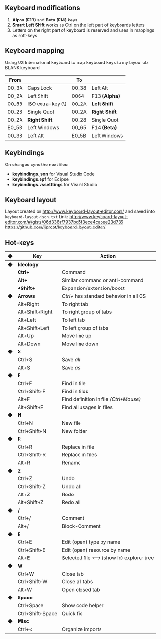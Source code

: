 
## Keyboard modifications

1. __Alpha (F13)__ and __Beta (F14)__ keys
2. __Smart Left Shift__ works as Ctrl on the left part of keyboards letters
3. Letters on the right part of keyboard is reserved and uses in mappings as soft-keys

## Keyboard mapping

Using US International keyboard to map keyboard keys to my layout ob BLANK keyboard


| From || To ||
| ---- | ------ | ---- | ------ |
| 00_3A | Caps Lock | 00_38 |Left Alt |
| 00_2A | Left Shift | 0064 |F13 __(Alpha)__ |
| 00_56 | ISO extra-key (\\) | 00_2A | __Left Shift__ |
| 00_28 | Single Quot | 00_2A | __Right Shift__ |
| 00_2A | __Right Shift__ | 00_28 | Single Quot |
| E0_5B | Left Windows | 00_65 | F14 __(Beta)__ |
| 00_38 | Left Alt | E0_5B | Left Windows |



## Keybindings

On changes sync the next files:

 * __keybindings.json__ for Visual Studio Code
 * __keybindings.epf__ for Eclipse
 * __keybindings.vssetttings__ for Visual Studio


## Keyboard layout

Layout created on http://www.keyboard-layout-editor.com/ and saved into `keyboard-layout-json.txt`
Link: http://www.keyboard-layout-editor.com/#/gists/06d336af7937bd5f3ece4cabee23d736
https://github.com/ijprest/keyboard-layout-editor/

## Hot-keys

|◆| Key | Action |
| - | ---- | ------ |
|◆| __Ideology__
|| __Ctrl+__ | Command |
|| __Alt+__ | Similar command or anti-command |
|| __+Shift+__ | Expansion/extension/boost  |
|◆| __Arrows__ | _Ctrl+_ has standard behavior in all OS |
|| Alt+Right | To right tab |
|| Alt+Shift+Right | To right group of tabs |
|| Alt+Left | To left tab |
|| Alt+Shift+Left | To left group of tabs |
|| Alt+Up | Move line up |
|| Alt+Down | Move line down |
|◆| __S__
|| Ctrl+S | Save _all_ |
|| Alt+S | Save _as_ |
|◆| __F__
|| Ctrl+F | Find in file |
|| Ctrl+Shift+F | Find in files |
|| Alt+F | Find definition in file _(Ctrl+Mouse)_ |
|| Alt+Shift+F | Find all usages in files |
|◆| __N__
|| Ctrl+N | New file |
|| Ctrl+Shift+N | New folder
|◆| __R__
|| Ctrl+R | Replace in file |
|| Ctrl+Shift+R | Replace in files |
|| Alt+R | Rename |
|◆| __Z__
|| Ctrl+Z | Undo |
|| Ctrl+Shift+Z | Undo all |
|| Alt+Z | Redo |
|| Alt+Shift+Z | Redo all |
|◆| __/__
|| Ctrl+/ | Comment |
|| Alt+/ | Block-Comment |
|◆| __E__
|| Ctrl+E | Edit (open) type by name |
|| Ctrl+Shift+E | Edit (open) resource by name |
|| Alt+E | Selected file <--> (show in) explorer tree |
|◆| __W__
|| Ctrl+W | Close tab |
|| Ctrl+Shift+W | Close all tabs |
|| Alt+W | Open closed tab |
|◆| __Space__
|| Ctrl+Space | Show code helper |
|| Ctrl+Shift+Space | Quick fix |
|◆| __Misc__
|| Ctrl+< | Organize imports |
